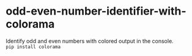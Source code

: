 # odd-even-number-identifier-with-colorama

Identify odd and even numbers with colored output in the console. <br>
<code>pip install colorama</code>
